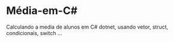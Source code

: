 # Média-em-C#
Calculando a media de alunos em C# dotnet, usando vetor, struct, condicionais, switch ...

